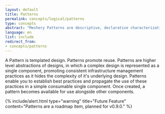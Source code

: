 ```yaml
---
layout: default
title: Patterns
permalink: concepts/logical/patterns
type: concepts
abstract: "Meshery Patterns are descriptive, declarative characterizations of how your Kubernetes infrastructure should be configured."
language: en
list: include
redirect_from:
- concepts/patterns
---
```


A Pattern is templated design. Patterns promote reuse. Patterns are higher level abstractions of designs, in which a complex design is represented as a single component, promoting consistent infrastructure management practices as it hides the complexity of it's underlying design. Patterns enable you to establish best practices and propagate the use of these practices in a simple consumable single component. Once created, a pattern becomes available for use alongside other components.

{% include/alert.html type="warning" title="Future Feature" content="Patterns are a roadmap item, planned for v0.9.0."  %}

